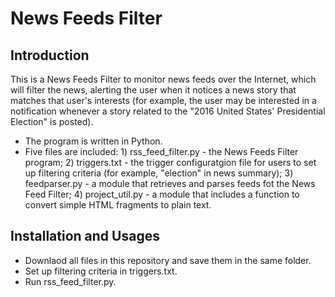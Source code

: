 # News Feeds Filter
## Introduction
This is a News Feeds Filter to monitor news feeds over the Internet, which will filter the news, alerting the user when it 
notices a news story that matches that user's interests (for example, the user may be interested in a notification whenever 
a story related to the "2016 United States' Presidential Election" is posted). 
* The program is written in Python.
* Five files are included: 1) rss_feed_filter.py - the News Feeds Filter program;
                           2) triggers.txt - the trigger configuratgion file for users to set up filtering criteria 
                                             (for example, "election" in news summary);
                           3) feedparser.py - a module that retrieves and parses feeds fot the News Feed Filter;
                           4) project_util.py - a module that includes a function to convert simple HTML fragments to plain text.

## Installation and Usages
* Downlaod all files in this repository and save them in the same folder.
* Set up filtering criteria in triggers.txt.
* Run rss_feed_filter.py.
